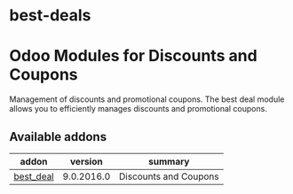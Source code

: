 # best-deals
Odoo Modules for Discounts and Coupons
======================

Management of discounts and promotional coupons.
The best deal module allows you to efficiently manages discounts and promotional coupons.

[//]: # (addons)
Available addons
----------------
addon | version | summary
--- | --- | ---
[best_deal](best_deal/) | 9.0.2016.0 | Discounts and Coupons

[//]: # (end addons)

